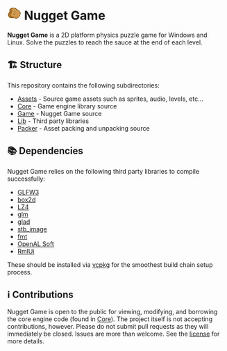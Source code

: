 # <img src="Assets/sprites/nugget.png" /> Nugget Game

**Nugget Game** is a 2D platform physics puzzle game for Windows and Linux. Solve the puzzles to reach the sauce at
the end of each level.

## 🏗️ Structure

This repository contains the following subdirectories:

- [Assets](Assets) - Source game assets such as sprites, audio, levels, etc...
- [Core](Core) - Game engine library source
- [Game](Game) - Nugget Game source
- [Lib](Lib) - Third party libraries
- [Packer](Packer) - Asset packing and unpacking source

## 📚 Dependencies

Nugget Game relies on the following third party libraries to compile successfully:

- [GLFW3](https://www.glfw.org/)
- [box2d](https://box2d.org/)
- [LZ4](https://github.com/lz4/lz4)
- [glm](https://github.com/g-truc/glm)
- [glad](https://glad.dav1d.de/)
- [stb_image](https://github.com/nothings/stb/blob/master/stb_image.h)
- [fmt](https://github.com/fmtlib/fmt)
- [OpenAL Soft](https://github.com/kcat/openal-soft)
- [RmlUi](https://github.com/mikke89/RmlUi)

These should be installed via [vcpkg](https://vcpkg.io/en/) for the smoothest build chain setup process.

## ℹ️ Contributions

Nugget Game is open to the public for viewing, modifying, and borrowing the core engine code (found
in [Core](Core)).
The
project itself
is not accepting contributions, however. Please do not submit pull requests as they will immediately be
closed. Issues are more than welcome. See the [license](LICENSE.md) for more details.